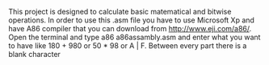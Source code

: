This project is designed to calculate basic matematical and bitwise operations. In order to use this .asm file you have to use Microsoft Xp and have A86 compiler that you can download from http://www.eji.com/a86/.
Open the terminal and type a86 a86assambly.asm and enter what you want to have like 180 + 980 or 50 * 98 or A | F.
Between every part there is a blank character
